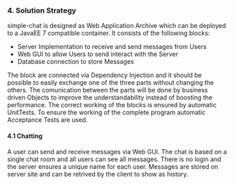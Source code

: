 ### 4. Solution Strategy
simple-chat is designed as  Web Application Archive which can be deployed to a JavaEE 7 compatible container. It consists of the following blocks:

* Server Implementation to receive and send messages from Users
* Web GUI to allow Users to send interact with the Server
* Database connection to store Messages

The block are connected via Dependency Injection and it should be possible to easily exchange one of the three parts without changing the others.
The comunication between the parts will be done by business driven Objects to improve the understandability instead of boosting the performance.
The correct working of the blocks is ensured by automatic UnitTests. To ensure the working of the complete program automatic Acceptance Tests are used.

#### 4.1 Chatting
A user can send and receive messages via Web GUI. The chat is based on a single chat room and all users can see all messages. There is no login and the server ensures a unique name
for each user. Messages are stored on server site and can be retrived by the client to show as history.